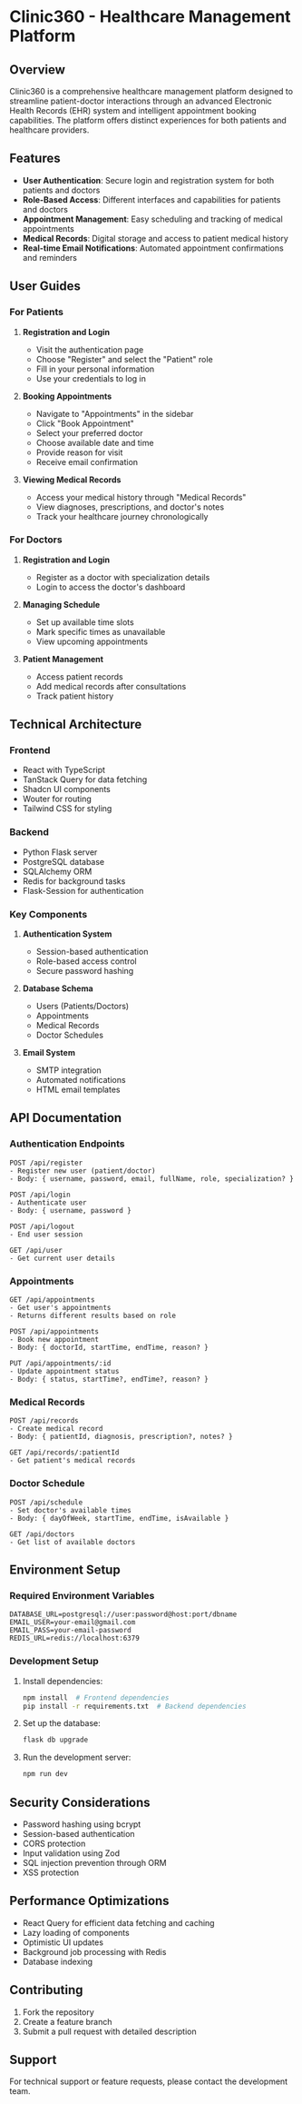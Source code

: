 # Clinic360 - Healthcare Management Platform

## Overview
Clinic360 is a comprehensive healthcare management platform designed to streamline patient-doctor interactions through an advanced Electronic Health Records (EHR) system and intelligent appointment booking capabilities. The platform offers distinct experiences for both patients and healthcare providers.

## Features
- **User Authentication**: Secure login and registration system for both patients and doctors
- **Role-Based Access**: Different interfaces and capabilities for patients and doctors
- **Appointment Management**: Easy scheduling and tracking of medical appointments
- **Medical Records**: Digital storage and access to patient medical history
- **Real-time Email Notifications**: Automated appointment confirmations and reminders

## User Guides

### For Patients
1. **Registration and Login**
   - Visit the authentication page
   - Choose "Register" and select the "Patient" role
   - Fill in your personal information
   - Use your credentials to log in

2. **Booking Appointments**
   - Navigate to "Appointments" in the sidebar
   - Click "Book Appointment"
   - Select your preferred doctor
   - Choose available date and time
   - Provide reason for visit
   - Receive email confirmation

3. **Viewing Medical Records**
   - Access your medical history through "Medical Records"
   - View diagnoses, prescriptions, and doctor's notes
   - Track your healthcare journey chronologically

### For Doctors
1. **Registration and Login**
   - Register as a doctor with specialization details
   - Login to access the doctor's dashboard

2. **Managing Schedule**
   - Set up available time slots
   - Mark specific times as unavailable
   - View upcoming appointments

3. **Patient Management**
   - Access patient records
   - Add medical records after consultations
   - Track patient history

## Technical Architecture

### Frontend
- React with TypeScript
- TanStack Query for data fetching
- Shadcn UI components
- Wouter for routing
- Tailwind CSS for styling

### Backend
- Python Flask server
- PostgreSQL database
- SQLAlchemy ORM
- Redis for background tasks
- Flask-Session for authentication

### Key Components
1. **Authentication System**
   - Session-based authentication
   - Role-based access control
   - Secure password hashing

2. **Database Schema**
   - Users (Patients/Doctors)
   - Appointments
   - Medical Records
   - Doctor Schedules

3. **Email System**
   - SMTP integration
   - Automated notifications
   - HTML email templates

## API Documentation

### Authentication Endpoints
```
POST /api/register
- Register new user (patient/doctor)
- Body: { username, password, email, fullName, role, specialization? }

POST /api/login
- Authenticate user
- Body: { username, password }

POST /api/logout
- End user session

GET /api/user
- Get current user details
```

### Appointments
```
GET /api/appointments
- Get user's appointments
- Returns different results based on role

POST /api/appointments
- Book new appointment
- Body: { doctorId, startTime, endTime, reason? }

PUT /api/appointments/:id
- Update appointment status
- Body: { status, startTime?, endTime?, reason? }
```

### Medical Records
```
POST /api/records
- Create medical record
- Body: { patientId, diagnosis, prescription?, notes? }

GET /api/records/:patientId
- Get patient's medical records
```

### Doctor Schedule
```
POST /api/schedule
- Set doctor's available times
- Body: { dayOfWeek, startTime, endTime, isAvailable }

GET /api/doctors
- Get list of available doctors
```

## Environment Setup

### Required Environment Variables
```
DATABASE_URL=postgresql://user:password@host:port/dbname
EMAIL_USER=your-email@gmail.com
EMAIL_PASS=your-email-password
REDIS_URL=redis://localhost:6379
```

### Development Setup
1. Install dependencies:
   ```bash
   npm install  # Frontend dependencies
   pip install -r requirements.txt  # Backend dependencies
   ```

2. Set up the database:
   ```bash
   flask db upgrade
   ```

3. Run the development server:
   ```bash
   npm run dev
   ```

## Security Considerations
- Password hashing using bcrypt
- Session-based authentication
- CORS protection
- Input validation using Zod
- SQL injection prevention through ORM
- XSS protection

## Performance Optimizations
- React Query for efficient data fetching and caching
- Lazy loading of components
- Optimistic UI updates
- Background job processing with Redis
- Database indexing

## Contributing
1. Fork the repository
2. Create a feature branch
3. Submit a pull request with detailed description

## Support
For technical support or feature requests, please contact the development team.
